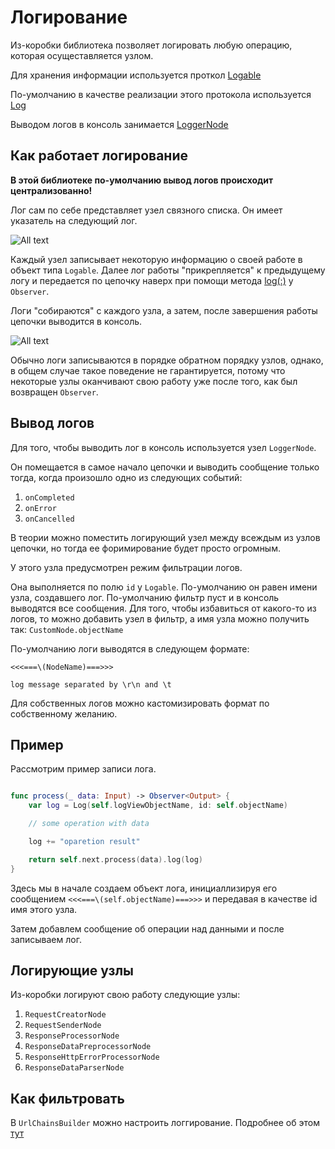 # Логирование

Из-коробки библиотека позволяет логировать любую операцию, которая осущеставляется узлом. 

Для хранения информации используется проткол [Logable](https://lastsprint.dev/CoreNetKit/Docs/swift_output/Protocols/Logable.html)

По-умолчанию в качестве реализации этого протокола используется [Log](https://lastsprint.dev/CoreNetKit/Docs/swift_output/Structs/Log.html)

Выводом логов в консоль занимается [LoggerNode](https://lastsprint.dev/CoreNetKit/Docs/swift_output/Classes/LoggerNode.html)

## Как работает логирование

**В этой библиотеке по-умолчанию вывод логов происходит централизованно!**

Лог сам по себе представляет узел связного списка. Он имеет указатель на следующий лог. 

![All text](log_nodes_tree.svg)

Каждый узел записывает некоторую информацию о своей работе в объект типа `Logable`. 
Далее лог работы "прикрепляется" к предыдущему логу и передается по цепочку наверх при помощи метода [log(:)](https://lastsprint.dev/CoreNetKit/Docs/swift_output/Classes/Observer.html#/s:10CoreNetKit8ObserverC3logyACyxGXDAA7Logable_pSgF) у `Observer`.

Логи "собираются" с каждого узла, а затем, после завершения работы цепочки выводится в консоль. 

![All text](log_chaining.svg)

Обычно логи записываются в порядке обратном порядку узлов, однако, в общем случае такое поведение не гарантируется, потому что некоторые узлы оканчивают свою работу уже после того, как был возвращен `Observer`.

## Вывод логов

Для того, чтобы выводить лог в консоль используется узел `LoggerNode`. 

Он помещается в самое начало цепочки и выводить сообщение только тогда, когда произошло одно из следующих событий:
1. `onCompleted`
2. `onError`
3. `onCancelled`

В теории можно поместить логирующий узел между всеждым из узлов цепочки, но тогда ее форимирование будет просто огромным.

У этого узла предусмотрен режим фильтрации логов.

Она выполняется по полю `id` у `Logable`. По-умолчанию он равен имени узла, создавшего лог. 
По-умолчанию фильтр пуст и в консоль выводятся все сообщения. 
Для того, чтобы избавиться от какого-то из логов, то можно добавить узел в фильтр, а имя узла можно получить так: `CustomNode.objectName`

По-умолчанию логи выводятся в следующем формате:
```
<<<===\(NodeName)===>>>

log message separated by \r\n and \t

```

Для собственных логов можно кастомизировать формат по собственному желанию.

## Пример

Рассмотрим пример записи лога.

```Swift

func process(_ data: Input) -> Observer<Output> {
    var log = Log(self.logViewObjectName, id: self.objectName)

    // some operation with data

    log += "oparetion result"

    return self.next.process(data).log(log)
}

```

Здесь мы в начале создаем объект лога, инициаллизируя его сообщением `<<<===\(self.objectName)===>>>` и передавая в качестве id имя этого узла.

Затем добавлем сообщение об операции над данными и после записываем лог.

## Логирующие узлы

Из-коробки логируют свою работу следующие узлы:

1. `RequestCreatorNode`
2. `RequestSenderNode`
3. `ResponseProcessorNode`
4. `ResponseDataPreprocessorNode` 
5. `ResponseHttpErrorProcessorNode`
6. `ResponseDataParserNode`

## Как фильтровать

В `UrlChainsBuilder` можно настроить логгирование. Подробнее об этом [тут](../Chains.md)